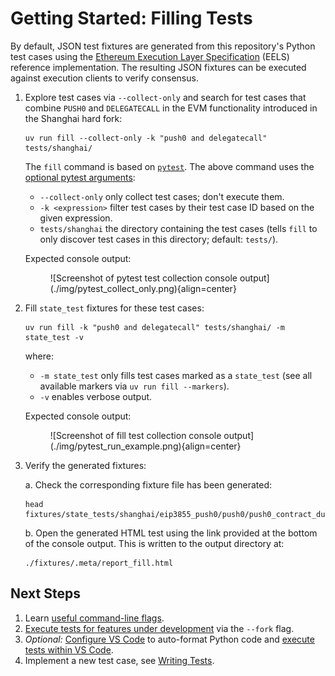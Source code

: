 # Getting Started: Filling Tests

By default, JSON test fixtures are generated from this repository's Python test cases using the [Ethereum Execution Layer Specification](https://github.com/ethereum/execution-specs) (EELS) reference implementation. The resulting JSON fixtures can be executed against execution clients to verify consensus.

1. Explore test cases via `--collect-only` and search for test cases that combine `PUSH0` and `DELEGATECALL` in the EVM functionality introduced in the Shanghai hard fork:

    ```console
    uv run fill --collect-only -k "push0 and delegatecall" tests/shanghai/
    ```

    The `fill` command is based on [`pytest`](https://docs.pytest.org/en/stable/). The above command uses the [optional pytest arguments](https://docs.pytest.org/en/stable/how-to/usage.html):

    - `--collect-only` only collect test cases; don't execute them.
    - `-k <expression>` filter test cases by their test case ID based on the given expression.
    - `tests/shanghai` the directory containing the test cases (tells `fill` to only discover test cases in this directory; default: `tests/`).

    Expected console output:
    <figure markdown>  <!-- markdownlint-disable MD033 (MD033=no-inline-html) -->
        ![Screenshot of pytest test collection console output](./img/pytest_collect_only.png){align=center}
    </figure>

2. Fill `state_test` fixtures for these test cases:

    ```console
    uv run fill -k "push0 and delegatecall" tests/shanghai/ -m state_test -v
    ```

    where:

    - `-m state_test` only fills test cases marked as a `state_test` (see all available markers via `uv run fill --markers`).
    - `-v` enables verbose output.

    Expected console output:
    <figure markdown>  <!-- markdownlint-disable MD033 (MD033=no-inline-html) -->
        ![Screenshot of fill test collection console output](./img/pytest_run_example.png){align=center}
    </figure>

3. Verify the generated fixtures:

    a. Check the corresponding fixture file has been generated:

    ```console
    head fixtures/state_tests/shanghai/eip3855_push0/push0/push0_contract_during_call_contexts.json
    ```

    b. Open the generated HTML test using the link provided at the bottom of the console output. This is written to the output directory at:

    ```console
    ./fixtures/.meta/report_fill.html
    ```

## Next Steps

1. Learn [useful command-line flags](./filling_tests_command_line.md).
2. [Execute tests for features under development](./filling_tests_dev_fork.md) via the `--fork` flag.
3. _Optional:_ [Configure VS Code](../getting_started/setup_vs_code.md) to auto-format Python code and [execute tests within VS Code](./filling_tests_vs_code.md#executing-and-debugging-test-cases).
4. Implement a new test case, see [Writing Tests](../writing_tests/index.md).
